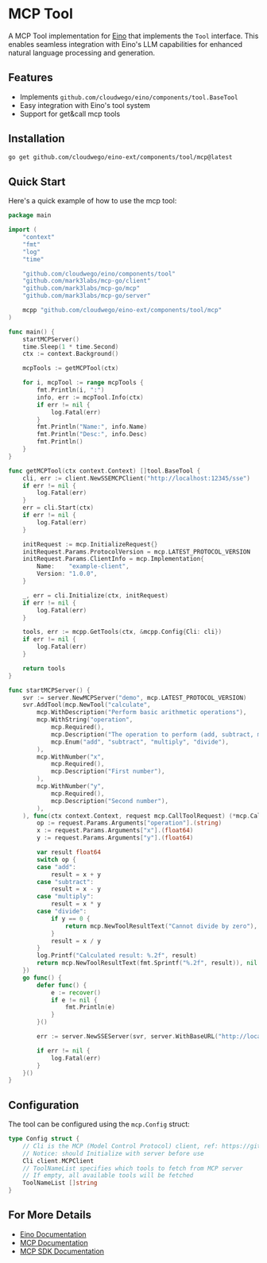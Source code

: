 # MCP Tool

A MCP Tool implementation for [Eino](https://github.com/cloudwego/eino) that implements the `Tool` interface. This enables seamless integration with Eino's LLM capabilities for enhanced natural language processing and generation.

## Features

- Implements `github.com/cloudwego/eino/components/tool.BaseTool`
- Easy integration with Eino's tool system
- Support for get&call mcp tools

## Installation

```bash
go get github.com/cloudwego/eino-ext/components/tool/mcp@latest
```

## Quick Start

Here's a quick example of how to use the mcp tool:

```go
package main

import (
	"context"
	"fmt"
	"log"
	"time"

	"github.com/cloudwego/eino/components/tool"
	"github.com/mark3labs/mcp-go/client"
	"github.com/mark3labs/mcp-go/mcp"
	"github.com/mark3labs/mcp-go/server"

	mcpp "github.com/cloudwego/eino-ext/components/tool/mcp"
)

func main() {
	startMCPServer()
	time.Sleep(1 * time.Second)
	ctx := context.Background()

	mcpTools := getMCPTool(ctx)

	for i, mcpTool := range mcpTools {
		fmt.Println(i, ":")
		info, err := mcpTool.Info(ctx)
		if err != nil {
			log.Fatal(err)
		}
		fmt.Println("Name:", info.Name)
		fmt.Println("Desc:", info.Desc)
		fmt.Println()
	}
}

func getMCPTool(ctx context.Context) []tool.BaseTool {
	cli, err := client.NewSSEMCPClient("http://localhost:12345/sse")
	if err != nil {
		log.Fatal(err)
	}
	err = cli.Start(ctx)
	if err != nil {
		log.Fatal(err)
	}

	initRequest := mcp.InitializeRequest{}
	initRequest.Params.ProtocolVersion = mcp.LATEST_PROTOCOL_VERSION
	initRequest.Params.ClientInfo = mcp.Implementation{
		Name:    "example-client",
		Version: "1.0.0",
	}

	_, err = cli.Initialize(ctx, initRequest)
	if err != nil {
		log.Fatal(err)
	}

	tools, err := mcpp.GetTools(ctx, &mcpp.Config{Cli: cli})
	if err != nil {
		log.Fatal(err)
	}

	return tools
}

func startMCPServer() {
	svr := server.NewMCPServer("demo", mcp.LATEST_PROTOCOL_VERSION)
	svr.AddTool(mcp.NewTool("calculate",
		mcp.WithDescription("Perform basic arithmetic operations"),
		mcp.WithString("operation",
			mcp.Required(),
			mcp.Description("The operation to perform (add, subtract, multiply, divide)"),
			mcp.Enum("add", "subtract", "multiply", "divide"),
		),
		mcp.WithNumber("x",
			mcp.Required(),
			mcp.Description("First number"),
		),
		mcp.WithNumber("y",
			mcp.Required(),
			mcp.Description("Second number"),
		),
	), func(ctx context.Context, request mcp.CallToolRequest) (*mcp.CallToolResult, error) {
		op := request.Params.Arguments["operation"].(string)
		x := request.Params.Arguments["x"].(float64)
		y := request.Params.Arguments["y"].(float64)

		var result float64
		switch op {
		case "add":
			result = x + y
		case "subtract":
			result = x - y
		case "multiply":
			result = x * y
		case "divide":
			if y == 0 {
				return mcp.NewToolResultText("Cannot divide by zero"), nil
			}
			result = x / y
		}
		log.Printf("Calculated result: %.2f", result)
		return mcp.NewToolResultText(fmt.Sprintf("%.2f", result)), nil
	})
	go func() {
		defer func() {
			e := recover()
			if e != nil {
				fmt.Println(e)
			}
		}()

		err := server.NewSSEServer(svr, server.WithBaseURL("http://localhost:12345")).Start("localhost:12345")

		if err != nil {
			log.Fatal(err)
		}
	}()
}
```

## Configuration

The tool can be configured using the `mcp.Config` struct:

```go
type Config struct {
    // Cli is the MCP (Model Control Protocol) client, ref: https://github.com/mark3labs/mcp-go?tab=readme-ov-file#tools
    // Notice: should Initialize with server before use
    Cli client.MCPClient
	// ToolNameList specifies which tools to fetch from MCP server
	// If empty, all available tools will be fetched
	ToolNameList []string
}
```

## For More Details

- [Eino Documentation](https://github.com/cloudwego/eino)
- [MCP Documentation](https://modelcontextprotocol.io/introduction)
- [MCP SDK Documentation](https://github.com/mark3labs/mcp-go?tab=readme-ov-file#tools)
